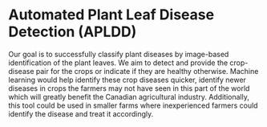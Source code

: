 # Automated Plant Leaf Disease Detection (APLDD)
Our goal is to successfully classify plant diseases by image-based identification of the plant leaves. We aim to detect and provide the crop-disease pair for the crops or indicate if they are healthy otherwise. Machine learning would help identify these crop diseases quicker, identify newer diseases in crops the farmers may not have seen in this part of the world which will greatly benefit the Canadian agricultural industry. Additionally, this tool could be used in smaller farms where inexperienced farmers could identify the disease and treat it accordingly.

